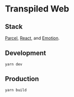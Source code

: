 # Transpiled Web

## Stack

[Parcel](https://parceljs.org/), [React](https://reactjs.org/), and [Emotion](https://emotion.sh/).

## Development

`yarn dev`

## Production

`yarn build`
